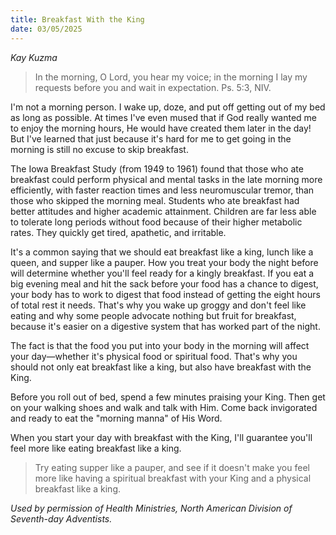 ```yaml
---
title: Breakfast With the King
date: 03/05/2025
---
```


_Kay Kuzma_

> <p></p>
> In the morning, O Lord, you hear my voice; in the morning I lay my requests before you and wait in expectation. Ps. 5:3, NIV.

I'm not a morning person. I wake up, doze, and put off getting out of my bed as long as possible. At times I've even mused that if God really wanted me to enjoy the morning hours, He would have created them later in the day! But I've learned that just because it's hard for me to get going in the morning is still no excuse to skip breakfast.

The Iowa Breakfast Study (from 1949 to 1961) found that those who ate breakfast could perform physical and mental tasks in the late morning more efficiently, with faster reaction times and less neuromuscular tremor, than those who skipped the morning meal. Students who ate breakfast had better attitudes and higher academic attainment. Children are far less able to tolerate long periods without food because of their higher metabolic rates. They quickly get tired, apathetic, and irritable.

It's a common saying that we should eat breakfast like a king, lunch like a queen, and supper like a pauper. How you treat your body the night before will determine whether you'll feel ready for a kingly breakfast. If you eat a big evening meal and hit the sack before your food has a chance to digest, your body has to work to digest that food instead of getting the eight hours of total rest it needs. That's why you wake up groggy and don't feel like eating and why some people advocate nothing but fruit for breakfast, because it's easier on a digestive system that has worked part of the night.

The fact is that the food you put into your body in the morning will affect your day—whether it's physical food or spiritual food. That's why you should not only eat breakfast like a king, but also have breakfast with the King.

Before you roll out of bed, spend a few minutes praising your King. Then get on your walking shoes and walk and talk with Him. Come back invigorated and ready to eat the "morning manna" of His Word.

When you start your day with breakfast with the King, I'll guarantee you'll feel more like eating breakfast like a king.

> <callout></callout>
> Try eating supper like a pauper, and see if it doesn't make you feel more like having a spiritual breakfast with your King and a physical breakfast like a king.

_Used by permission of Health Ministries, North American Division of Seventh-day Adventists._